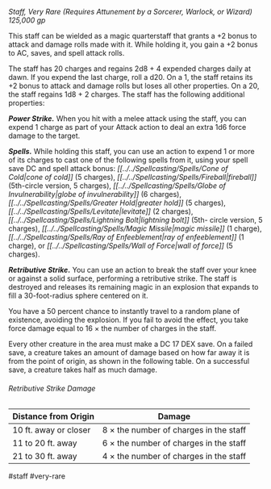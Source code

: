 *Staff, Very Rare (Requires Attunement by a Sorcerer, Warlock, or Wizard)*  
*125,000 gp*

This staff can be wielded as a magic quarterstaff that grants a +2 bonus to attack and damage rolls made with it. While holding it, you gain a +2 bonus to AC, saves, and spell attack rolls.

The staff has 20 charges and regains 2d8 + 4 expended charges daily at dawn. If you expend the last charge, roll a d20. On a 1, the staff retains its +2 bonus to attack and damage rolls but loses all other properties. On a 20, the staff regains 1d8 + 2 charges. The staff has the following additional properties:

***Power Strike.*** When you hit with a melee attack using the staff, you can expend 1 charge as part of your Attack action to deal an extra 1d6 force damage to the target.

***Spells.*** While holding this staff, you can use an action to expend 1 or more of its charges to cast one of the following spells from it, using your spell save DC and spell attack bonus: *[[../../Spellcasting/Spells/Cone of Cold|cone of cold]]* (5 charges), *[[../../Spellcasting/Spells/Fireball|fireball]]* (5th-circle version, 5 charges), *[[../../Spellcasting/Spells/Globe of Invulnerability|globe of invulnerability]]* (6 charges), *[[../../Spellcasting/Spells/Greater Hold|greater hold]]* (5 charges), *[[../../Spellcasting/Spells/Levitate|levitate]]* (2 charges), *[[../../Spellcasting/Spells/Lightning Bolt|lightning bolt]]* (5th- circle version, 5 charges), *[[../../Spellcasting/Spells/Magic Missile|magic missile]]* (1 charge), *[[../../Spellcasting/Spells/Ray of Enfeeblement|ray of enfeeblement]]* (1 charge), or *[[../../Spellcasting/Spells/Wall of Force|wall of force]]* (5 charges).

***Retributive Strike.*** You can use an action to break the staff over your knee or against a solid surface, performing a retributive strike. The staff is destroyed and releases its remaining magic in an explosion that expands to fill a 30-foot-radius sphere centered on it.

You have a 50 percent chance to instantly travel to a random plane of existence, avoiding the explosion. If you fail to avoid the effect, you take force damage equal to 16 × the number of charges in the staff.

Every other creature in the area must make a DC 17 DEX save. On a failed save, a creature takes an amount of damage based on how far away it is from the point of origin, as shown in the following table. On a successful save, a creature takes half as much damage.
###### Retributive Strike Damage
| Distance from Origin | Damage |
| -------------------- | ------ |
| 10 ft. away or closer | 8 × the number of charges in the staff |
| 11 to 20 ft. away | 6 × the number of charges in the staff |
| 21 to 30 ft. away | 4 × the number of charges in the staff |

#staff #very-rare
